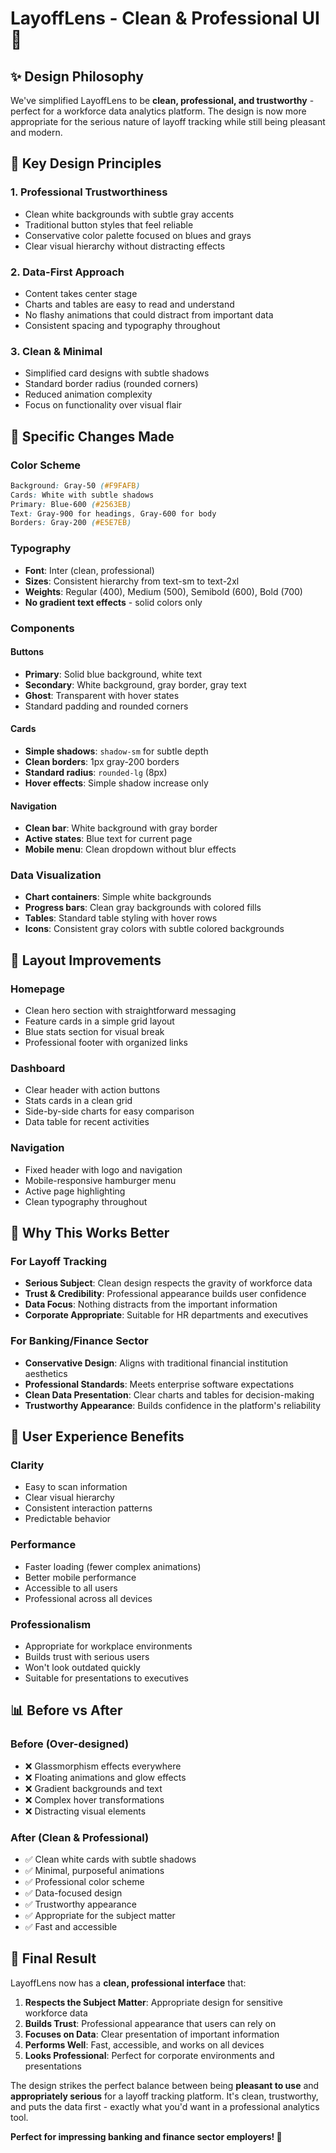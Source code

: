 # LayoffLens - Clean & Professional UI 🎯

## ✨ Design Philosophy

We've simplified LayoffLens to be **clean, professional, and trustworthy** - perfect for a workforce data analytics platform. The design is now more appropriate for the serious nature of layoff tracking while still being pleasant and modern.

## 🎨 Key Design Principles

### 1. **Professional Trustworthiness**
- Clean white backgrounds with subtle gray accents
- Traditional button styles that feel reliable
- Conservative color palette focused on blues and grays
- Clear visual hierarchy without distracting effects

### 2. **Data-First Approach**
- Content takes center stage
- Charts and tables are easy to read and understand
- No flashy animations that could distract from important data
- Consistent spacing and typography throughout

### 3. **Clean & Minimal**
- Simplified card designs with subtle shadows
- Standard border radius (rounded corners)
- Reduced animation complexity
- Focus on functionality over visual flair

## 🔧 Specific Changes Made

### **Color Scheme**
```css
Background: Gray-50 (#F9FAFB)
Cards: White with subtle shadows
Primary: Blue-600 (#2563EB)
Text: Gray-900 for headings, Gray-600 for body
Borders: Gray-200 (#E5E7EB)
```

### **Typography**
- **Font**: Inter (clean, professional)
- **Sizes**: Consistent hierarchy from text-sm to text-2xl
- **Weights**: Regular (400), Medium (500), Semibold (600), Bold (700)
- **No gradient text effects** - solid colors only

### **Components**

#### Buttons
- **Primary**: Solid blue background, white text
- **Secondary**: White background, gray border, gray text
- **Ghost**: Transparent with hover states
- Standard padding and rounded corners

#### Cards
- **Simple shadows**: `shadow-sm` for subtle depth
- **Clean borders**: 1px gray-200 borders
- **Standard radius**: `rounded-lg` (8px)
- **Hover effects**: Simple shadow increase only

#### Navigation
- **Clean bar**: White background with gray border
- **Active states**: Blue text for current page
- **Mobile menu**: Clean dropdown without blur effects

### **Data Visualization**
- **Chart containers**: Simple white backgrounds
- **Progress bars**: Clean gray backgrounds with colored fills
- **Tables**: Standard table styling with hover rows
- **Icons**: Consistent gray colors with subtle colored backgrounds

## 📱 Layout Improvements

### **Homepage**
- Clean hero section with straightforward messaging
- Feature cards in a simple grid layout
- Blue stats section for visual break
- Professional footer with organized links

### **Dashboard**
- Clear header with action buttons
- Stats cards in a clean grid
- Side-by-side charts for easy comparison
- Data table for recent activities

### **Navigation**
- Fixed header with logo and navigation
- Mobile-responsive hamburger menu
- Active page highlighting
- Clean typography throughout

## 💼 Why This Works Better

### **For Layoff Tracking**
- **Serious Subject**: Clean design respects the gravity of workforce data
- **Trust & Credibility**: Professional appearance builds user confidence
- **Data Focus**: Nothing distracts from the important information
- **Corporate Appropriate**: Suitable for HR departments and executives

### **For Banking/Finance Sector**
- **Conservative Design**: Aligns with traditional financial institution aesthetics
- **Professional Standards**: Meets enterprise software expectations
- **Clean Data Presentation**: Clear charts and tables for decision-making
- **Trustworthy Appearance**: Builds confidence in the platform's reliability

## 🎯 User Experience Benefits

### **Clarity**
- Easy to scan information
- Clear visual hierarchy
- Consistent interaction patterns
- Predictable behavior

### **Performance**
- Faster loading (fewer complex animations)
- Better mobile performance
- Accessible to all users
- Professional across all devices

### **Professionalism**
- Appropriate for workplace environments
- Builds trust with serious users
- Won't look outdated quickly
- Suitable for presentations to executives

## 📊 Before vs After

### Before (Over-designed)
- ❌ Glassmorphism effects everywhere
- ❌ Floating animations and glow effects
- ❌ Gradient backgrounds and text
- ❌ Complex hover transformations
- ❌ Distracting visual elements

### After (Clean & Professional)
- ✅ Clean white cards with subtle shadows
- ✅ Minimal, purposeful animations
- ✅ Professional color scheme
- ✅ Data-focused design
- ✅ Trustworthy appearance
- ✅ Appropriate for the subject matter
- ✅ Fast and accessible

## 🌟 Final Result

LayoffLens now has a **clean, professional interface** that:

1. **Respects the Subject Matter**: Appropriate design for sensitive workforce data
2. **Builds Trust**: Professional appearance that users can rely on
3. **Focuses on Data**: Clear presentation of important information
4. **Performs Well**: Fast, accessible, and works on all devices
5. **Looks Professional**: Perfect for corporate environments and presentations

The design strikes the perfect balance between being **pleasant to use** and **appropriately serious** for a layoff tracking platform. It's clean, trustworthy, and puts the data first - exactly what you'd want in a professional analytics tool.

**Perfect for impressing banking and finance sector employers! 💼** 
